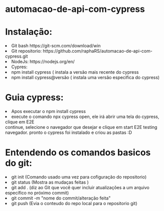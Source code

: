 # automacao-de-api-com-cypress

# Instalação:
<li>Git bash https://git-scm.com/download/win</li> 
<li>Git repositorio: https://github.com/raphaRS/automacao-de-api-com-cypress.git</li>
<li>NodeJs: https://nodejs.org/en/</li>
<li>Cypres:</li>
	<li>npm install cypress ( instala a versão mais recente do cypress
	<li>npm install cypress@versão ( instala uma versão especifica do cypress)

# Guia cypress:
 <li>Apos executar o npm install cypress
 <li>execute o comando npx cypress open, ele irá abrir uma tela do cypress, clique em E2E<br>
 continue, selecione o navegador que desejar e clique em start E2E  testing navegador.
 pronto o cypress foi instalado e criou as pastas :D

# Entendendo os comandos basicos do git:
<li>git init (Comando usado uma vez para cofiguração do repositorio)
<li>git status (Mostra as mudaças feitas )
<li>git add . (diz ao Git que você quer incluir atualizações a um arquivo específico no próximo commit)
<li>git commit -m "nome do commit/alteração feita"
<li>git push (Evia o conteudo do repo local para o repositorio git)

